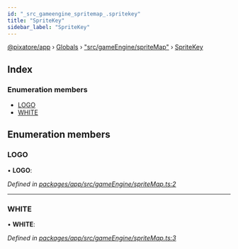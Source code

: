 ```yaml
---
id: "_src_gameengine_spritemap_.spritekey"
title: "SpriteKey"
sidebar_label: "SpriteKey"
---
```


[@pixatore/app](../index.md) › [Globals](../globals.md) › ["src/gameEngine/spriteMap"](../modules/_src_gameengine_spritemap_.md) › [SpriteKey](_src_gameengine_spritemap_.spritekey.md)

## Index

### Enumeration members

* [LOGO](_src_gameengine_spritemap_.spritekey.md#logo)
* [WHITE](_src_gameengine_spritemap_.spritekey.md#white)

## Enumeration members

###  LOGO

• **LOGO**:

*Defined in [packages/app/src/gameEngine/spriteMap.ts:2](https://github.com/will-hart/pixatore/blob/9f2e114/packages/app/src/gameEngine/spriteMap.ts#L2)*

___

###  WHITE

• **WHITE**:

*Defined in [packages/app/src/gameEngine/spriteMap.ts:3](https://github.com/will-hart/pixatore/blob/9f2e114/packages/app/src/gameEngine/spriteMap.ts#L3)*
